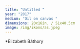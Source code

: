 ```yaml
---
title: "Untitled "
year: "2017"
medium: "Oil on canvas "
dimensions: 20x16in. / 51x40.5cm
image: /img/ikons/as.jpeg
---
```

*Elizabeth Báthory
